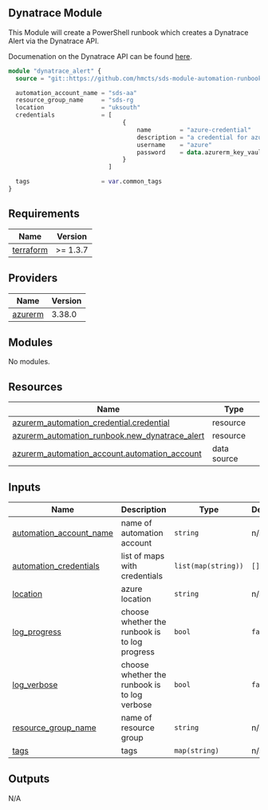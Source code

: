 ## Dynatrace Module

This Module will create a PowerShell runbook which creates a Dynatrace Alert via the Dynatrace API.

Documenation on the Dynatrace API can be found [here](https://www.dynatrace.com/support/help/dynatrace-api).

```terraform
module "dynatrace_alert" {
  source = "git::https://github.com/hmcts/sds-module-automation-runbook-new-dynatrace-alert"

  automation_account_name = "sds-aa"
  resource_group_name     = "sds-rg
  location                = "uksouth"
  credentials             = [
                                {
                                    name        = "azure-credential"
                                    description = "a credential for azure access"
                                    username    = "azure"
                                    password    = data.azurerm_key_vault_secret.password.value
                                }
                            ]

  tags                    = var.common_tags
}

```

## Requirements   

| Name | Version |
|------|---------|
| <a name="requirement_terraform"></a> [terraform](#requirement\_terraform) | >= 1.3.7 |

## Providers

| Name | Version |
|------|---------|
| <a name="provider_azurerm"></a> [azurerm](#provider\_azurerm) | 3.38.0 |

## Modules

No modules.

## Resources

| Name | Type |
|------|------|
| [azurerm_automation_credential.credential](https://registry.terraform.io/providers/hashicorp/azurerm/latest/docs/resources/automation_credential) | resource |
| [azurerm_automation_runbook.new_dynatrace_alert](https://registry.terraform.io/providers/hashicorp/azurerm/latest/docs/resources/automation_runbook) | resource |
| [azurerm_automation_account.automation_account](https://registry.terraform.io/providers/hashicorp/azurerm/latest/docs/data-sources/automation_account) | data source |

## Inputs

| Name | Description | Type | Default | Required |
|------|-------------|------|---------|:--------:|
| <a name="input_automation_account_name"></a> [automation\_account\_name](#input\_automation\_account\_name) | name of automation account | `string` | n/a | yes |
| <a name="input_automation_credentials"></a> [automation\_credentials](#input\_automation\_credentials) | list of maps with credentials | `list(map(string))` | `[]` | no |
| <a name="input_location"></a> [location](#input\_location) | azure location | `string` | n/a | yes |
| <a name="input_log_progress"></a> [log\_progress](#input\_log\_progress) | choose whether the runbook is to log progress | `bool` | `false` | no |
| <a name="input_log_verbose"></a> [log\_verbose](#input\_log\_verbose) | choose whether the runbook is to log verbose | `bool` | `false` | no |
| <a name="input_resource_group_name"></a> [resource\_group\_name](#input\_resource\_group\_name) | name of resource group | `string` | n/a | yes |
| <a name="input_tags"></a> [tags](#input\_tags) | tags | `map(string)` | n/a | yes |

## Outputs

N/A